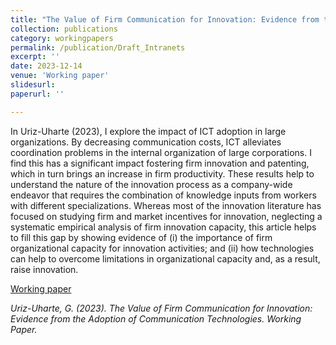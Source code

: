 ```yaml
---
title: "The Value of Firm Communication for Innovation: Evidence from the Adoption of Communication Technologies"
collection: publications
category: workingpapers
permalink: /publication/Draft_Intranets
excerpt: ''
date: 2023-12-14
venue: 'Working paper'
slidesurl: 
paperurl: ''

---
```


In Uriz-Uharte (2023), I explore the impact of ICT adoption in large organizations. By decreasing communication costs, ICT alleviates coordination problems in the internal organization of large corporations. I find this has a significant impact fostering firm innovation and patenting, which in turn brings an increase in firm productivity. These results help to understand the nature of the innovation process as a company-wide endeavor that requires the combination of knowledge inputs from workers with different specializations. Whereas most of the innovation literature has focused on studying firm and market incentives for innovation, neglecting a systematic empirical analysis of firm innovation capacity, this article helps to fill this gap by showing evidence of (i) the importance of firm organizational capacity for innovation activities; and (ii) how technologies can help to overcome limitations in organizational capacity and, as a result, raise innovation. 

[Working paper](https://github.com/GuilleUriz/guillermouriz/raw/master/files/Draft_Intranets.pdf)

<cite>Uriz-Uharte, G. (2023). The Value of Firm Communication for Innovation: Evidence from the Adoption of Communication Technologies. Working Paper.<cite>

